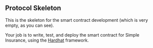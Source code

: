 ## Protocol Skeleton

This is the skeleton for the smart contract development (which is very empty, as you can see).

Your job is to write, test, and deploy the smart contract for Simple Insurance, using the [Hardhat](https://hardhat.org/) framework.
